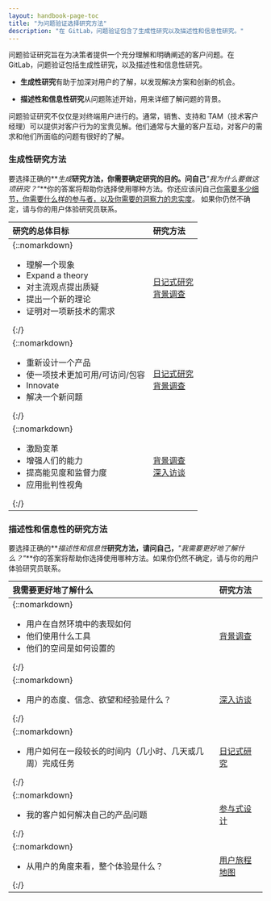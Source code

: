 ```yaml
---
layout: handbook-page-toc
title: "为问题验证选择研究方法"
description: "在 GitLab，问题验证包含了生成性研究以及描述性和信息性研究。"
---
```


问题验证研究旨在为决策者提供一个充分理解和明确阐述的客户问题。在 GitLab，问题验证包括生成性研究，以及描述性和信息性研究。

 * **生成性研究**有助于加深对用户的了解，以发现解决方案和创新的机会。

 * **描述性和信息性研究**从问题陈述开始，用来详细了解问题的背景。

问题验证研究不仅仅是对终端用户进行的。通常，销售、支持和 TAM（技术客户经理）可以提供对客户行为的宝贵见解。他们通常与大量的客户互动，对客户的需求和他们所面临的问题有很好的了解。


### 生成性研究方法

要选择正确的**_生成_**研究方法，你需要确定研究的目的。问自己**_"我为什么要做这项研究？"_**你的答案将帮助你选择使用哪种方法。你还应该问自己[你需要多少细节，你需要什么样的参与者，以及你需要的洞察力的忠实度](https://about.gitlab.com/handbook/engineering/ux/ux-research-training/choosing-a-research-methodology/)。 如果你仍然不确定，请与你的用户体验研究员联系。

|                                                  研究的总体目标                                                  |            研究方法            |
|:-------------------------------------------------------------------------------------------------------------------------------|:--------------------------------------|
| {::nomarkdown}<ul><li>理解一个现象</li> <li>Expand a theory</li> <li>对主流观点提出质疑</li> <li>提出一个新的理论</li> <li>证明对一项新技术的需求</li></ul>{:/} | [日记式研究](https://www.nngroup.com/articles/diary-studies/)<br> [背景调查](https://www.usability.gov/how-to-and-tools/methods/contextual-interview.html)        |
| {::nomarkdown}<ul><li>重新设计一个产品</li> <li>使一项技术更加可用/可访问/包容</li> <li>Innovate</li> <li>解决一个新问题</li></ul>{:/}                             | [日记式研究](https://www.nngroup.com/articles/diary-studies/) <br>[背景调查](https://www.usability.gov/how-to-and-tools/methods/contextual-interview.html)        |
| {::nomarkdown}<ul><li>激励变革</li> <li>增强人们的能力</li> <li>提高能见度和监督力度</li> <li>应用批判性视角</li></ul>{:/}                                          | [背景调查](https://www.usability.gov/how-to-and-tools/methods/contextual-interview.html)<br> [深入访谈](https://www.usability.gov/how-to-and-tools/methods/individual-interviews.html) |


### 描述性和信息性的研究方法

要选择正确的**_描述性和信息性_**研究方法，请问自己，**_"我需要更好地了解什么？"_**你的答案将帮助你选择使用哪种方法。如果你仍然不确定，请与你的用户体验研究员联系。

|                                                  我需要更好地了解什么                                                  |            研究方法            |
|:-------------------------------------------------------------------------------------------------------------------------------|:--------------------------------------|
| {::nomarkdown}<ul><li>用户在自然环境中的表现如何</li> <li>他们使用什么工具</li> <li>他们的空间是如何设置的</li></ul>{:/} | [背景调查](https://www.usability.gov/how-to-and-tools/methods/contextual-interview.html)        |
| {::nomarkdown}<ul><li>用户的态度、信念、欲望和经验是什么？</li></ul>{:/}                             | [深入访谈](https://www.usability.gov/how-to-and-tools/methods/individual-interviews.html)        |
| {::nomarkdown}<ul><li>用户如何在一段较长的时间内（几小时、几天或几周）完成任务</li></ul>{:/}                                          | [日记式研究](https://www.nngroup.com/articles/diary-studies/) |
| {::nomarkdown}<ul><li>我的客户如何解决自己的产品问题</li></ul>{:/}                                          | [参与式设计](https://uxmag.com/articles/participatory-design-in-practice) |
| {::nomarkdown}<ul><li>从用户的角度来看，整个体验是什么？</li></ul>{:/}                                          | [用户旅程地图](https://www.nngroup.com/articles/journey-mapping-101/) |
